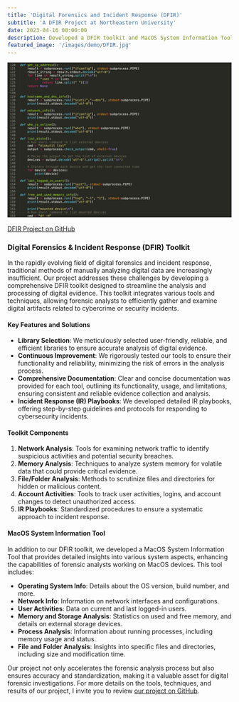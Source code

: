 ```yaml
---
title: 'Digital Forensics and Incident Response (DFIR)'
subtitle: 'A DFIR Project at Northeastern University'
date: 2023-04-16 00:00:00
description: Developed a DFIR toolkit and MacOS System Information Tool to enhance forensic analysis efficiency and accuracy, providing powerful tools and clear guidelines for modern cybercrime investigations.
featured_image: '/images/demo/DFIR.jpg'
---
```


![](/images/demo/DFIR-MacOS-Code.jpg)

[DFIR Project on GitHub](https://github.com/koulaks/Capstone-DFIR/tree/main)

### Digital Forensics & Incident Response (DFIR) Toolkit

In the rapidly evolving field of digital forensics and incident response, traditional methods of manually analyzing digital data are increasingly insufficient. Our project addresses these challenges by developing a comprehensive DFIR toolkit designed to streamline the analysis and processing of digital evidence. This toolkit integrates various tools and techniques, allowing forensic analysts to efficiently gather and examine digital artifacts related to cybercrime or security incidents.

#### Key Features and Solutions

- **Library Selection**: We meticulously selected user-friendly, reliable, and efficient libraries to ensure accurate analysis of digital evidence.
- **Continuous Improvement**: We rigorously tested our tools to ensure their functionality and reliability, minimizing the risk of errors in the analysis process.
- **Comprehensive Documentation**: Clear and concise documentation was provided for each tool, outlining its functionality, usage, and limitations, ensuring consistent and reliable evidence collection and analysis.
- **Incident Response (IR) Playbooks**: We developed detailed IR playbooks, offering step-by-step guidelines and protocols for responding to cybersecurity incidents.

#### Toolkit Components

1. **Network Analysis**: Tools for examining network traffic to identify suspicious activities and potential security breaches.
2. **Memory Analysis**: Techniques to analyze system memory for volatile data that could provide critical evidence.
3. **File/Folder Analysis**: Methods to scrutinize files and directories for hidden or malicious content.
4. **Account Activities**: Tools to track user activities, logins, and account changes to detect unauthorized access.
5. **IR Playbooks**: Standardized procedures to ensure a systematic approach to incident response.

#### MacOS System Information Tool

In addition to our DFIR toolkit, we developed a MacOS System Information Tool that provides detailed insights into various system aspects, enhancing the capabilities of forensic analysts working on MacOS devices. This tool includes:

- **Operating System Info**: Details about the OS version, build number, and more.
- **Network Info**: Information on network interfaces and configurations.
- **User Activities**: Data on current and last logged-in users.
- **Memory and Storage Analysis**: Statistics on used and free memory, and details on external storage devices.
- **Process Analysis**: Information about running processes, including memory usage and status.
- **File and Folder Analysis**: Insights into specific files and directories, including size and modification time.

Our project not only accelerates the forensic analysis process but also ensures accuracy and standardization, making it a valuable asset for digital forensic investigations. For more details on the tools, techniques, and results of our project, I invite you to review [our project on GitHub](https://github.com/koulaks/Capstone-DFIR/tree/main).


